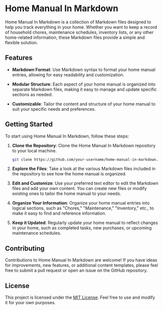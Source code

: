 # Home Manual In Markdown

Home Manual In Markdown is a collection of Markdown files designed to help you track everything in your home. Whether you want to keep a record of household chores, maintenance schedules, inventory lists, or any other home-related information, these Markdown files provide a simple and flexible solution.

## Features

- **Markdown Format**: Use Markdown syntax to format your home manual entries, allowing for easy readability and customization.

- **Modular Structure**: Each aspect of your home manual is organized into separate Markdown files, making it easy to manage and update specific sections as needed.

- **Customizable**: Tailor the content and structure of your home manual to suit your specific needs and preferences.

## Getting Started

To start using Home Manual In Markdown, follow these steps:

1. **Clone the Repository**: Clone the Home Manual In Markdown repository to your local machine.

    ```bash
    git clone https://github.com/your-username/home-manual-in-markdown.git
    ```

2. **Explore the Files**: Take a look at the various Markdown files included in the repository to see how the home manual is organized.

3. **Edit and Customize**: Use your preferred text editor to edit the Markdown files and add your own content. You can create new files or modify existing ones to tailor the home manual to your needs.

4. **Organize Your Information**: Organize your home manual entries into logical sections, such as "Chores," "Maintenance," "Inventory," etc., to make it easy to find and reference information.

5. **Keep it Updated**: Regularly update your home manual to reflect changes in your home, such as completed tasks, new purchases, or upcoming maintenance schedules.

## Contributing

Contributions to Home Manual In Markdown are welcome! If you have ideas for improvements, new features, or additional content templates, please feel free to submit a pull request or open an issue on the GitHub repository.

## License

This project is licensed under the [MIT License](LICENSE). Feel free to use and modify it for your own purposes.
